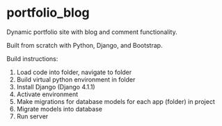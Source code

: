 # portfolio_blog
Dynamic portfolio site with blog and comment functionality.

Built from scratch with Python, Django, and Bootstrap.

Build instructions:

1. Load code into folder, navigate to folder
2. Build virtual python environment in folder
3. Install Django (Django 4.1.1)
3. Activate environment
4. Make migrations for database models for each app (folder) in project
5. Migrate models into database
6. Run server
